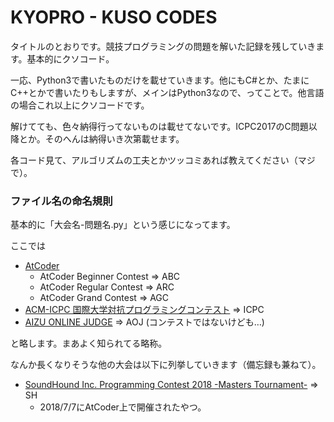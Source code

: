 # KYOPRO - KUSO CODES

タイトルのとおりです。競技プログラミングの問題を解いた記録を残していきます。基本的にクソコード。

一応、Python3で書いたものだけを載せていきます。他にもC#とか、たまにC++とかで書いたりもしますが、メインはPython3なので、ってことで。他言語の場合これ以上にクソコードです。

解けてても、色々納得行ってないものは載せてないです。ICPC2017のC問題以降とか。そのへんは納得いき次第載せます。

各コード見て、アルゴリズムの工夫とかツッコミあれば教えてください（マジで）。


### ファイル名の命名規則
基本的に「大会名-問題名.py」という感じになってます。

ここでは

* [AtCoder](http://atcoder.jp/)
    * AtCoder Beginner Contest => ABC
    * AtCoder Regular Contest => ARC
    * AtCoder Grand Contest => AGC
* [ACM-ICPC 国際大学対抗プログラミングコンテスト](https://icpc.iisf.or.jp/) => ICPC
* [AIZU ONLINE JUDGE](http://judge.u-aizu.ac.jp/onlinejudge/index.jsp) => AOJ (コンテストではないけども…)

と略します。まあよく知られてる略称。

なんか長くなりそうな他の大会は以下に列挙していきます（備忘録も兼ねて）。

* [SoundHound Inc. Programming Contest 2018 -Masters Tournament-](https://beta.atcoder.jp/contests/soundhound2018-summer-qual) => SH
    * 2018/7/7にAtCoder上で開催されたやつ。